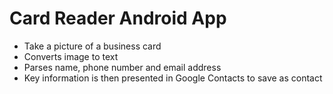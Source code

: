 # Card Reader Android App

<ul>
<li>Take a picture of a business card</li>
<li>Converts image to text</li>
<li>Parses name, phone number and email address</li>
<li>Key information is then presented in Google Contacts to save as contact</li>
</ul>
